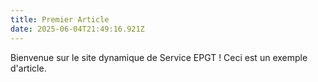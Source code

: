 ```yaml
---
title: Premier Article
date: 2025-06-04T21:49:16.921Z
---
```


Bienvenue sur le site dynamique de Service EPGT ! Ceci est un exemple d'article.
